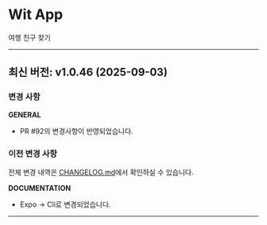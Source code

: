 # Wit App

여행 친구 찾기

---

## 최신 버전: v1.0.46 (2025-09-03)

### 변경 사항

**GENERAL**
- PR #92의 변경사항이 반영되었습니다.

### 이전 변경 사항

전체 변경 내역은 [CHANGELOG.md](CHANGELOG.md)에서 확인하실 수 있습니다.

**DOCUMENTATION**

- Expo -> Cli로 변경되었습니다.

---
